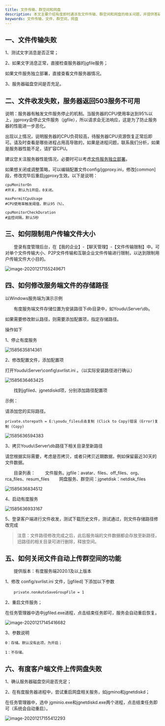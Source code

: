 ```yaml
---
title: 文件传输、群空间和网盘
description: 本文主要介绍有度即时通涉及文件传输、群空间和网盘的相关问题，并提供答疑说明。
keywords: 文件传输，文件，群空间，网盘
---
```


## 一、文件传输失败

1、测试文字消息是否正常；

2、如果文字消息正常，直接检查服务器的jgfile服务；

如果文件服务独立部署，直接查看文件服务器情况。

3、服务器磁盘空间是否充足。



## 二、文件收发失败，服务器返回503服务不可用

说明：服务器有触发文件服务停止的机制。当服务器的CPU使用率达到95%以上，jgproxy会停止文件服务（jgfile），所以请求会无法响应，这是为了防止服务器的性能进一步恶化。

出现以上情况，说明服务器的CPU负荷较高，待服务器CPU资源恢复正常后即可。请及时查看是哪些进程占用高导致的，如果是进程问题，联系我们分析，如果是服务器性能不足，请扩容CPU。

建议您关注服务器性能情况，必要时可以考虑[文件服务独立部署](a01_00013.md)。

如果想关闭或调整策略，可以编辑配置文件config/jgproxy.ini，修改[common]段，修改完毕后重启jgproxy生效。以下是说明：

```
cpuMonitorOn
#开关，默认为1开启，0关闭。

maxPermitCpuUsage
#CPU使用率触发阈值，默认95（%）。

cpuMonitorCheckDuration
#监控间隔，默认5秒
```



## 三、如何限制用户传输文件大小

　　登录有度管理后台，在【我的企业】-【聊天管理】-【文件传输限制】中。可对单个文件传输大小、P2P文件传输和互联企业文件传输进行限制，以达到限制用户传输文件大小目的。

![image-20201217155249671](res/h01_00011/image-20201217155249671.png)



## 四、如何修改服务端文件的存储路径

以Windows服务端为演示示例

　　有度服务端文件存储位置为安装路径下db目录中，如Youdu\Server\db。

如果需要修改默认路径，则需要添加配置项，指定存储路径。

操作如下

1、停止有度服务

![1585635814361](res/h01_00011/1585635814361-1585706497329.png)

2、修改配置文件，添加配置项

   打开Youdu\Server\config\svrlist.ini 。（以实际安装路径进行确认）

![1585636463425](res/h01_00011/1585636463425-1585706497330.png)

　　找到jgfiled、jgnetdiskd项，分别添加路径配置项

示例：

请添加您的实际路径。

```
private.storepath = E:\youdu_files点击复制 (Click to Copy)错误 (Error)复制 (Copy)
```

![1585636594383](res/h01_00011/1585636594383-1585706497330.png)

3、拷贝Youdu\Server\db路径下相关目录至新路径

请您根据实际需要，考虑是否拷贝，或者只拷贝近期数据，例如保留最近30天的文件数据。

　　目录列表：
　　文件服务。jgfile：avatar、files、off_files、org、rca_files、resum_files
　　网盘服务、群空间：jgnetdisk：netdisk_files

![1585636834512](res/h01_00011/1585636834512-1585706497330.png)

4、启动有度服务

![1585636933167](res/h01_00011/1585636933167-1585706497330.png)

5、登录客户端进行文件收发，测试下载历史文件，测试通过，则文件存储路径修改完成

> 注意：文件路径修改完成之后，此后服务端的文件数据都会存放至新路径，旧路径的相关目录可进行删除，释放空间。



## 五、如何关闭文件自动上传群空间的功能

　　提供版本：有度服务端2020.1及以上版本

1、修改 config/svrlist.ini 文件，[jgfiled] 下添加以下参数

　　`private.nonAutoSaveGroupFile = 1`

2、重启文件服务；

在任务管理器中选中jgfiled.exe进程，点击结束任务即可，服务会自动重启恢复。

![image-20201217145416682](res/h01_00011/image-20201217145416682.png)

3、参数说明

```
0：存储。默认没有此项，为开启；

1：不存储。
```



## 六、有度客户端文件上传网盘失败

1、确认服务器磁盘空间是否充足；

2、在有度服务器进程中，尝试重启网盘相关服务，如jgmino和jgnetdiskd；

在任务管理器中，选中 jgminio.exe和jgnetdiskd.exe两个进程，点击结束任务即可（系统会自动重启）。

![image-20201217155412293](res/h01_00011/image-20201217155412293.png)



